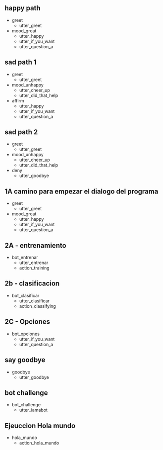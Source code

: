 ## happy path
* greet
  - utter_greet
* mood_great
  - utter_happy
  - utter_if_you_want
  - utter_question_a
  
## sad path 1
* greet
  - utter_greet
* mood_unhappy
  - utter_cheer_up
  - utter_did_that_help
* affirm
  - utter_happy
  - utter_if_you_want
  - utter_question_a

## sad path 2
* greet
  - utter_greet
* mood_unhappy
  - utter_cheer_up
  - utter_did_that_help
* deny
  - utter_goodbye


## 1A camino para empezar el dialogo del programa 
* greet
  - utter_greet
* mood_great
  - utter_happy
  - utter_if_you_want
  - utter_question_a
  
  
## 2A - entrenamiento
* bot_entrenar
  - utter_entrenar
  - action_training

## 2b - clasificacion
* bot_clasificar
  - utter_clasificar
  - action_classifying

## 2C - Opciones 

* bot_opciones
  - utter_if_you_want
  - utter_question_a    


## say goodbye
* goodbye
  - utter_goodbye
  

## bot challenge
* bot_challenge
  - utter_iamabot

## Ejeuccion Hola mundo
* hola_mundo
  - action_hola_mundo
  
